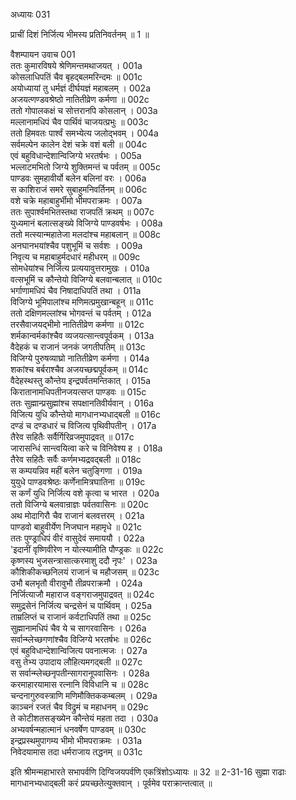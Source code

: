 अध्यायः 031
 
प्राचीं दिशं निर्जित्य भीमस्य प्रतिनिवर्तनम् ॥ 1 ॥

वैशम्पायन उवाच 	001  
ततः कुमारविषये श्रेणिमन्तमथाजयत् ।	001a  
कोसलाधिपतिं चैव बृहद्बलमरिन्दमः ॥	001c  
अयोध्यायां तु धर्मज्ञं दीर्घयज्ञं महाबलम् ।	002a  
अजयत्णण्डवश्रेष्ठो नातितीव्रेण कर्मणा ॥	002c  
ततो गोपालकक्षं च सोत्तरानपि कोसलान् ।	003a  
मल्लानामधिपं चैव पार्थिवं चाजयत्प्रभुः ॥	003c  
ततो हिमवतः पार्श्वं समभ्येत्य जलोद्भवम् ।	004a  
सर्वमल्पेन कालेन देशं चक्रे वशं बली ॥	004c  
एवं बहुविधान्देशान्विजिग्ये भरतर्षभः ।	005a  
भल्लाटमभितो जिग्ये शुक्तिमन्तं च पर्वतम् ॥	005c  
पाण्डवः सुमहावीर्यो बलेन बलिनां वरः ।	006a  
स काशिराजं समरे सुबाहुमनिवर्तिनम् ॥	006c  
वशे चक्रे महाबाहुर्भीमो भीमपराक्रमः ।	007a  
ततः सुपार्श्वमभितस्तथा राजपतिं क्रथम् ॥	007c  
युध्यमानं बलात्सङ्ख्ये विजिग्ये पाण्डवर्षभः ।	008a  
ततो मत्स्यान्महातेजा मलदांश्च महाबलान् ॥	008c  
अनघानभयांश्चैव पशुभूमिं च सर्वशः ।	009a  
निवृत्य च महाबाहुर्मदधारं महीधरम् ॥	009c  
सोमधेयांश्च निर्जित्य प्रत्ययावुत्तरामुखः ।	010a  
वत्सभूमिं च कौन्तेयो विजिग्ये बलवान्बलात् ॥	010c  
भर्गाणामधिपं चैव निषादाधिपतिं तथा ।	011a  
विजिग्ये भूमिपालांश्च मणिमत्प्रमुखान्बहून् ॥	011c  
ततो दक्षिणमल्लांश्च भोगवन्तं च पर्वतम् ।	012a  
तरसैवाजयद्भीमो नातितीव्रेण कर्मणा ॥	012c  
शर्मकान्वर्मकांश्चैव व्यजयत्सान्त्वपूर्वकम् ।	013a  
वैदेहकं च राजानं जनकं जगतीपतिम् ॥	013c  
विजिग्ये पुरुषव्याघ्रो नातितीव्रेण कर्मणा ।	014a  
शकांश्च बर्बराश्चैव अजयच्छद्मपूर्वकम् ॥	014c  
वैदेहस्थस्तु कौन्तेय इन्द्रपर्वतमन्तिकात् ।	015a  
किरातानामधिपतीनजयत्सप्त पाण्डवः ॥	015c  
ततः सुह्मान्प्रसुह्मांश्च सपक्षानतिवीर्यवान् ।	016a  
विजित्य युधि कौन्तेयो मागधानभ्यधाद्बली ॥	016c  
दण्डं च दण्डधारं च विजित्य पृथिवीपतीन् ।	017a  
तैरेव सहितैः सर्वैर्गिरिव्रजमुपाद्रवत् ॥	017c  
जारासन्धिं सान्त्वयित्वा करे च विनिवेश्य ह ।	018a  
तैरेव सहितैः सर्वैः कर्णमभ्यद्रवद्बली ॥	018c  
स कम्पयन्निव महीं बलेन चतुङ्गिणा ।	019a  
युयुधे पाण्डवश्रेष्ठः कर्णेनामित्रघातिना ॥	019c  
स कर्णं युधि निर्जित्य वशे कृत्वा च भारत ।	020a  
ततो विजिग्ये बलवान्राज्ञः पर्वतवासिनः ॥	020c  
अथ मोदागिरौ चैव राजानं बलवत्तरम् ।	021a  
पाण्डवो बाहुवीर्येण निजघान महामृधे ॥	021c  
ततः पुण्ड्राधिपं वीरं वासुदेवं समाययौ ।	022a  
\'इदानीं वृष्णिवीरेण न योत्स्यामीति पौण्ड्रकः ॥	022c  
कृष्णस्य भुजसन्त्रासात्करमाशु ददौ नृपः\' ।	023a  
कौशिकीकच्छनिलयं राजानं च महौजसम् ॥	023c  
उभौ बलभृतौ वीरावुभौ तीव्रपराक्रमौ ।	024a  
निर्जित्याजौ महाराज वङ्गराजमुपाद्रवत् ॥	024c  
समुद्रसेनं निर्जित्य चन्द्रसेनं च पार्थिवम् ।	025a  
ताम्रलिप्तं च राजानं कर्वटाधिपतिं तथा ॥	025c  
सुह्मानामधिपं चैव ये च सागरवासिनः ।	026a  
सर्वान्म्लेच्छगणांश्चैव विजिग्ये भरतर्षभः ॥	026c  
एवं बहुविधान्देशान्विजित्य पवनात्मजः ।	027a  
वसु तेभ्य उपादाय लौहित्यमगद्बली ॥	027c  
स सर्वान्म्लेच्छनृपतीन्सागरानूपवासिनः ।	028a  
करमाहारयामास रत्नानि विविधानि च ॥	028c  
चन्दनागुरुवस्त्राणि मणिमौक्तिककम्बलम् ।	029a  
काञ्चनं रजतं चैव विद्रुमं च महाधनम् ॥	029c  
ते कोटीशतसङ्ख्येन कौन्तेयं महता तदा ।	030a  
अभ्यवर्षन्महात्मानं धनवर्षेण पाण्डवम् ॥	030c  
इन्द्रप्रस्थमुपागम्य भीमो भीमपराक्रमः ।	031a  
निवेदयामास तदा धर्मराजाय तद्धनम् ॥ 	031c  

इति श्रीमन्महाभारते सभापर्वणि दिग्विजयपर्वणि एकत्रिंशोऽध्यायः ॥ 32 ॥
2-31-16 सुह्मा राढाः मागधानभ्यधाद्बली करं प्रयच्छतेत्युक्तवान् । पूर्वमेव पराक्रान्तत्वात् ॥ 
